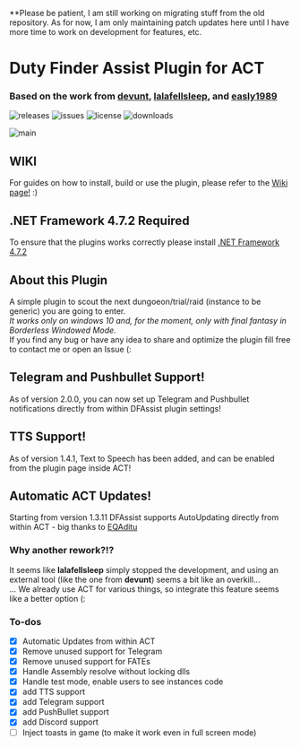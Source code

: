 **Please be patient, I am still working on migrating stuff from the old repository.  As for now, I am only maintaining patch updates here until I have more time to work on development for features, etc.

# Duty Finder Assist Plugin for ACT
### Based on the work from [devunt](https://github.com/devunt/DFAssist), [lalafellsleep](https://github.com/lalafellsleep), and [easly1989](https://github.com/easly1989/ffxiv_act_dfassist)

![releases](https://img.shields.io/github/tag/esibun/ffxiv_act_dfassist.svg)
![issues](https://img.shields.io/github/issues/esibun/ffxiv_act_dfassist.svg)
![license](https://img.shields.io/github/license/esibun/ffxiv_act_dfassist.svg)
![downloads](https://img.shields.io/github/downloads/esibun/ffxiv_act_dfassist/total.svg)

![main](https://github.com/easly1989/ffxiv_act_dfassist/blob/master/images/main.png)

## WIKI
For guides on how to install, build or use the plugin, please refer to the [Wiki page!](https://github.com/easly1989/ffxiv_act_dfassist/wiki) :)

## .NET Framework 4.7.2 Required
To ensure that the plugins works correctly please install [.NET Framework 4.7.2](https://dotnet.microsoft.com/download/thank-you/net472)

## About this Plugin
A simple plugin to scout the next dungoeon/trial/raid (instance to be generic) you are going to enter.<br>
*It works only on windows 10 and, for the moment, only with final fantasy in Borderless Windowed Mode.*<br>
If you find any bug or have any idea to share and optimize the plugin fill free to contact me or open an Issue (:

## Telegram and Pushbullet Support!
As of version 2.0.0, you can now set up Telegram and Pushbullet notifications directly from within DFAssist plugin settings!

## TTS Support!
As of version 1.4.1, Text to Speech has been added, and can be enabled from the plugin page inside ACT!

## Automatic ACT Updates!
Starting from version 1.3.11 DFAssist supports AutoUpdating directly from within ACT
    - big thanks to [EQAditu](https://forums.advancedcombattracker.com/profile/EQAditu)

### Why another rework?!?
It seems like **lalafellsleep** simply stopped the development, and using an external tool (like the one from **devunt**) seems a bit like an overkill...<br>
... We already use ACT for various things, so integrate this feature seems like a better option (:
 
### To-dos
- [x] Automatic Updates from within ACT
- [x] Remove unused support for Telegram
- [x] Remove unused support for FATEs
- [x] Handle Assembly resolve without locking dlls
- [x] Handle test mode, enable users to see instances code
- [x] add TTS support
- [x] add Telegram support
- [x] add PushBullet support
- [x] add Discord support
- [ ] Inject toasts in game (to make it work even in full screen mode)
